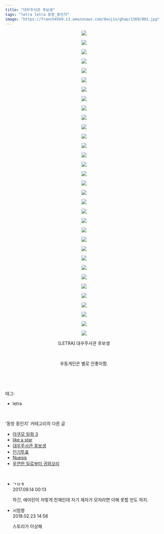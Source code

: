 ```yaml
---
title: "대우주사관 후보생"
tags: "letra letra 동방_동인지"
image: "https://franch4569.s3.amazonaws.com/doujin/ghap/1369/001.jpg"
---
```

<div class="article">
<p style="text-align: center; clear: none; float: none;"><img src="{{ site.imgserver2 }}/ghap/1369/001.jpg"/></p>
<p style="text-align: center; clear: none; float: none;"><img src="{{ site.imgserver2 }}/ghap/1369/002.jpg"/></p>
<p style="text-align: center; clear: none; float: none;"><img src="{{ site.imgserver2 }}/ghap/1369/003.jpg"/></p>
<p style="text-align: center; clear: none; float: none;"><img src="{{ site.imgserver2 }}/ghap/1369/004.jpg"/></p>
<p style="text-align: center; clear: none; float: none;"><img src="{{ site.imgserver2 }}/ghap/1369/005.jpg"/></p>
<p style="text-align: center; clear: none; float: none;"><img src="{{ site.imgserver2 }}/ghap/1369/006.jpg"/></p>
<p style="text-align: center; clear: none; float: none;"><img src="{{ site.imgserver2 }}/ghap/1369/007.jpg"/></p>
<p style="text-align: center; clear: none; float: none;"><img src="{{ site.imgserver2 }}/ghap/1369/008.jpg"/></p>
<p style="text-align: center; clear: none; float: none;"><img src="{{ site.imgserver2 }}/ghap/1369/009.jpg"/></p>
<p style="text-align: center; clear: none; float: none;"><img src="{{ site.imgserver2 }}/ghap/1369/010.jpg"/></p>
<p style="text-align: center; clear: none; float: none;"><img src="{{ site.imgserver2 }}/ghap/1369/011.jpg"/></p>
<p style="text-align: center; clear: none; float: none;"><img src="{{ site.imgserver2 }}/ghap/1369/012.jpg"/></p>
<p style="text-align: center; clear: none; float: none;"><img src="{{ site.imgserver2 }}/ghap/1369/013.jpg"/></p>
<p style="text-align: center; clear: none; float: none;"><img src="{{ site.imgserver2 }}/ghap/1369/014.jpg"/></p>
<p style="text-align: center; clear: none; float: none;"><img src="{{ site.imgserver2 }}/ghap/1369/015.jpg"/></p>
<p style="text-align: center; clear: none; float: none;"><img src="{{ site.imgserver2 }}/ghap/1369/016.jpg"/></p>
<p style="text-align: center; clear: none; float: none;"><img src="{{ site.imgserver2 }}/ghap/1369/017.jpg"/></p>
<p style="text-align: center; clear: none; float: none;"><img src="{{ site.imgserver2 }}/ghap/1369/018.jpg"/></p>
<p style="text-align: center; clear: none; float: none;"><img src="{{ site.imgserver2 }}/ghap/1369/019.jpg"/></p>
<p style="text-align: center; clear: none; float: none;"><img src="{{ site.imgserver2 }}/ghap/1369/020.jpg"/></p>
<p style="text-align: center; clear: none; float: none;"><img src="{{ site.imgserver2 }}/ghap/1369/021.jpg"/></p>
<p style="text-align: center; clear: none; float: none;"><img src="{{ site.imgserver2 }}/ghap/1369/022.jpg"/></p>
<p style="text-align: center; clear: none; float: none;"><img src="{{ site.imgserver2 }}/ghap/1369/023.jpg"/></p>
<p style="text-align: center; clear: none; float: none;"><img src="{{ site.imgserver2 }}/ghap/1369/024.jpg"/></p>
<p style="text-align: center; clear: none; float: none;"><img src="{{ site.imgserver2 }}/ghap/1369/025.jpg"/></p>
<p style="text-align: center; clear: none; float: none;"><img src="{{ site.imgserver2 }}/ghap/1369/026.jpg"/></p>
<p style="text-align: center; clear: none; float: none;"><img src="{{ site.imgserver2 }}/ghap/1369/027.jpg"/></p>
<p style="text-align: center; clear: none; float: none;"><img src="{{ site.imgserver2 }}/ghap/1369/028.jpg"/></p>
<p style="text-align: center; clear: none; float: none;"><img src="{{ site.imgserver2 }}/ghap/1369/029.jpg"/></p>
<p style="text-align: center; clear: none; float: none;"><img src="{{ site.imgserver2 }}/ghap/1369/030.jpg"/></p>
<p style="text-align: center; clear: none; float: none;"><img src="{{ site.imgserver2 }}/ghap/1369/031.jpg"/></p>
<p style="text-align: center; clear: none; float: none;"><img src="{{ site.imgserver2 }}/ghap/1369/032.jpg"/></p>
<p style="text-align: center; clear: none; float: none;"><img src="{{ site.imgserver2 }}/ghap/1369/033.jpg"/></p>
<p style="text-align: center; clear: none; float: none;">[LETRA] 대우주사관 후보생</p>
<p style="text-align: center; clear: none; float: none;"><br/></p>
<p style="text-align: center; clear: none; float: none;">우동게인은 별로 안좋아함.</p>
<p><br/></p>
</div><br/>
<div class="tagTrail">
<p>태그: </p>
<ul>
<li>letra</li>
</ul>
</div><br/>
<div class="another">
<p>'동방 동인지' 카테고리의 다른 글</p>
<ul>
<li><a href="/ghap_1371">야쿠모 일화 3</a></li>
<li><a href="/ghap_1370">like a star</a></li>
<li><a href="/ghap_1369">대우주사관 후보생</a></li>
<li><a href="/ghap_1368">인기투표</a></li>
<li><a href="/ghap_1367">Nuesis</a></li>
<li><a href="/ghap_1366">우연한 일로부터 귀와꼬리</a></li>
</ul>
</div><br/>
<div class="cb_module cb_fluid">
<div class="cb_wrt cb_profile">
<div class="comment">
<ul>
<li class="cb_thumb_off" id="comment15082529">
<div class="cb_comment_area">
<div class="cb_info_area">
<div class="cb_section">
<span class="cb_nick_name">ㄱㅁㅎ</span>
</div>
<div class="cb_section">
<span class="cb_date">2017.09.14 00:13 </span>
</div>
</div>
<div class="cb_dsc_comment">
<p class="cb_dsc">
											하긴, 에이린이 저렇게 천재인데 자기 제자가 모자라면 이해 못할 만도 하지.
										</p>
</div>
</div></li>
<li class="cb_thumb_off" id="comment15205130">
<div class="cb_comment_area">
<div class="cb_info_area">
<div class="cb_section">
<span class="cb_nick_name">시밤쾅</span>
</div>
<div class="cb_section">
<span class="cb_date">2018.02.23 14:56 </span>
</div>
</div>
<div class="cb_dsc_comment">
<p class="cb_dsc">
											스토리가 이상해
										</p>
</div>
</div></li>
</ul>
</div>
</div><!-- commentList close -->
</div><br/>
